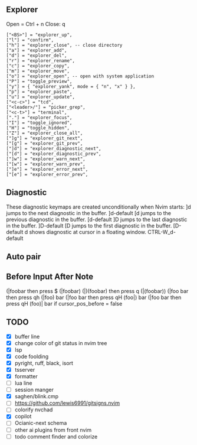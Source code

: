 ## Explorer
Open = Ctrl + n
Close: q

```
["<BS>"] = "explorer_up",
["l"] = "confirm",
["h"] = "explorer_close", -- close directory
["a"] = "explorer_add",
["d"] = "explorer_del",
["r"] = "explorer_rename",
["c"] = "explorer_copy",
["m"] = "explorer_move",
["o"] = "explorer_open", -- open with system application
["P"] = "toggle_preview",
["y"] = { "explorer_yank", mode = { "n", "x" } },
["p"] = "explorer_paste",
["u"] = "explorer_update",
["<c-c>"] = "tcd",
["<leader>/"] = "picker_grep",
["<c-t>"] = "terminal",
["."] = "explorer_focus",
["I"] = "toggle_ignored",
["H"] = "toggle_hidden",
["Z"] = "explorer_close_all",
["]g"] = "explorer_git_next",
["[g"] = "explorer_git_prev",
["]d"] = "explorer_diagnostic_next",
["[d"] = "explorer_diagnostic_prev",
["]w"] = "explorer_warn_next",
["[w"] = "explorer_warn_prev",
["]e"] = "explorer_error_next",
["[e"] = "explorer_error_prev",
```

## Diagnostic 
These diagnostic keymaps are created unconditionally when Nvim starts:
]d jumps to the next diagnostic in the buffer. ]d-default
[d jumps to the previous diagnostic in the buffer. [d-default
]D jumps to the last diagnostic in the buffer. ]D-default
[D jumps to the first diagnostic in the buffer. [D-default
<C-w>d shows diagnostic at cursor in a floating window. CTRL-W_d-default

## Auto pair
Before        Input                    After         Note
-----------------------------------------------------------------
(|foobar      <C-e> then press $       (|foobar)
(|)(foobar)   <C-e> then press q       (|(foobar))
(|foo bar     <C-e> then press qh      (|foo) bar
(|foo bar     <C-e> then press qH      (foo|) bar
(|foo bar     <C-e> then press qH      (foo)| bar    if cursor_pos_before = false

## TODO
- [x] buffer line
- [x] change color of git status in nvim tree
- [x] lsp
- [x] code foolding
- [x] pyright, ruff, black, isort
- [x] tsserver
- [x] formatter
- [ ] lua line 
- [ ] session manger
- [x] saghen/blink.cmp
- [ ] https://github.com/lewis6991/gitsigns.nvim
- [ ] colorify nvchad
- [x] copilot
- [ ] Ocianic-next schema
- [ ] other ai plugins from front nvim
- [ ] todo comment finder and colorize
